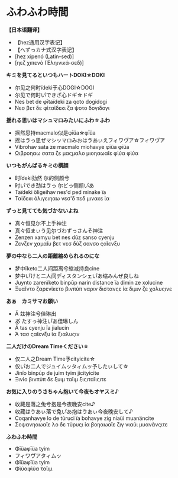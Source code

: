 # ふわふわ時間

**【日本语翻译】**
- 【hez通用汉字表记】
- 【へずっカナ式汉字表记】
- [hez xipenó (Latin-sed)]
- [ηεζ χιπενό (Ἐληινικά-σεδ)]

**キミを見てるといつもハートDOKI☆DOKI**
- 尔见之何时ïdeki于心DOGI☆DOGI
- 尔见で何时い゚できざ心ドギ☆ドギ
- Nes bet de φītaïdeki za qoto dogidogi
- Νεσ βετ δε φὶταἰδεκι ζα ψοτο δογιδογι

**揺れる思いはマシュマロみたいにふわ☆ふわ**
- 摇然思持macmalo似是φīüa☆φīüa
- 摇はゔっ思ぜマシッマロみおはゔあぃえフィワウ゚ア☆フィワウ゚ア
- Vibrohav sata ze macmalo miohavye φīüa φīüa
- Ωιβροηαω σατα ζε μαςμαλο μιοηαωαῐε φὶὐα φὶὐα

**いつもがんばるキミの横顔**
- 时ïdeki劲然 尔的侧颜兮
- 时い゚でき劲はゔっ 尔どっ侧颜い゚あ
- Taïdeki öligeihav nes'd ped minake ïa
- Ταἰδεκι ὀλιγειηαω νεσ'δ πεδ μινακε ἰα

**ずっと見てても気づかないよね**
- 真々恒见尔不上手神注
- 真々恒まぃう见尔づわずっさんそ神注
- Zenzen xamyu bet nes dūz sanso cyenju
- Ζενζεν χαμαῐυ βετ νεσ δὺζ σανσο ςαῐενξυ

**夢の中なら二人の距離縮められるのにな**
- 梦中ïketo二人间距离兮缩减持良cine
- 梦中い゚けと二人间ディスタンシェい゚あ缩みんぜ良しね
- Juynto zarenïketo binpūp narin distance ïa dimin ze xolucine
- Ξυαῐντο ζαρενἰκετο βινπὺπ ναριν διστανςε ἰα διμιν ζε χολυςινε

**あぁ　カミサマお願い**
- Ä 兹神注兮佳琳出
- あ゚ たすっ神注い゚あ佳琳しん
- Ä tas cyenju ïa jialucin
- Ἀ τασ ςαῐενξυ ἰα ξιαλυςιν

**二人だけのDream Timeください☆**
- 仅二人之Dream Time予cityicite☆
- 仅い゚お二人でジュイムッタィムッ予したぃして☆
- Jinïo binpūp de juim tyim jicityicite
- Ξινἰο βινπὺπ δε ξυιμ ταῐιμ ξιςιταῐιςιτε

**お気に入りのうさちゃん抱いて今夜もオヤスミ♪**
- 收藏是落之兔兮抱是今夜晚安cite♪
- 收藏はゔあぃ落で兔い゚あ抱はゔあぃ今夜晚安して♪
- Coqanhavye lo de tūruci ïa bohavye zig niaüi muanäncite
- Σοψανηαωαῐε λο δε τὺρυςι ἰα βοηαωαῐε ζιγ νιαὐι μυανἀνςιτε

**ふわふわ時間**
- Φīüaφīüa tyim
- フィワウ゚アタィムッ
- Φīüaφīüa tyim
- Φὶὐαφὶὐα ταῐιμ